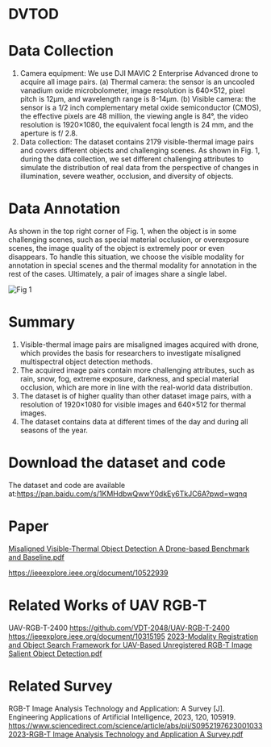 # DVTOD
# Data Collection

1)	Camera equipment: We use DJI MAVIC 2 Enterprise Advanced drone to acquire all image pairs. (a) Thermal camera: the sensor is an uncooled vanadium oxide microbolometer, image resolution is 640×512, pixel pitch is 12μm, and wavelength range is 8-14μm. (b) Visible camera: the sensor is a 1/2 inch complementary metal oxide semiconductor (CMOS), the effective pixels are 48 million, the viewing angle is 84°, the video resolution is 1920×1080, the equivalent focal length is 24 mm, and the aperture is f/ 2.8. 
2)	Data collection: The dataset contains 2179 visible-thermal image pairs and covers different objects and challenging scenes. As shown in Fig. 1, during the data collection, we set different challenging attributes to simulate the distribution of real data from the perspective of changes in illumination, severe weather, occlusion, and diversity of objects.

# Data Annotation

As shown in the top right corner of Fig. 1, when the object is in some challenging scenes, such as special material occlusion, or overexposure scenes, the image quality of the object is extremely poor or even disappears. To handle this situation, we choose the visible modality for annotation in special scenes and the thermal modality for annotation in the rest of the cases. Ultimately, a pair of images share a single label.

![Fig 1](https://github.com/VDT-2048/DVTOD/assets/101933818/2c4e2a87-4de6-48fa-88f0-c0fb40d04cfb)


# Summary

1) Visible-thermal image pairs are misaligned images acquired with drone, which provides the basis for researchers to investigate misaligned multispectral object detection methods.
2) The acquired image pairs contain more challenging attributes, such as rain, snow, fog, extreme exposure, darkness, and special material occlusion, which are more in line with the real-world data distribution.
3) The dataset is of higher quality than other dataset image pairs, with a resolution of 1920×1080 for visible images and 640×512 for thermal images. 
4) The dataset contains data at different times of the day and during all seasons of the year.

# Download the dataset and code

The dataset and code are available at:https://pan.baidu.com/s/1KMHdbwQwwY0dkEy6TkJC6A?pwd=wqnq 


# Paper
[Misaligned Visible-Thermal Object Detection A Drone-based Benchmark and Baseline.pdf](https://github.com/VDT-2048/DVTOD/files/15361460/Misaligned.Visible-Thermal.Object.Detection.A.Drone-based.Benchmark.and.Baseline.pdf)

https://ieeexplore.ieee.org/document/10522939

# Related Works of UAV RGB-T 
UAV-RGB-T-2400 https://github.com/VDT-2048/UAV-RGB-T-2400
https://ieeexplore.ieee.org/document/10315195
[2023-Modality Registration and Object Search Framework for UAV-Based Unregistered RGB-T Image Salient Object Detection.pdf](https://github.com/VDT-2048/DVTOD/files/15361992/2023-Modality.Registration.and.Object.Search.Framework.for.UAV-Based.Unregistered.RGB-T.Image.Salient.Object.Detection.pdf)


# Related Survey
RGB-T Image Analysis Technology and Application: A Survey [J]. Engineering Applications of Artificial Intelligence, 2023, 120, 105919. https://www.sciencedirect.com/science/article/abs/pii/S0952197623001033
[2023-RGB-T Image Analysis Technology and Application A Survey.pdf](https://github.com/VDT-2048/DVTOD/files/15362195/2023-RGB-T.Image.Analysis.Technology.and.Application.A.Survey.pdf)

